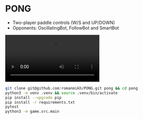 # PONG

- Two-player paddle controls (W/S and UP/DOWN)
- Opponents: OscillatingBot, FollowBot and SmartBot

<!-- ![screen capture](https://i.imgur.com/VQqQeKe.mp4) -->
![screen capture](https://i.imgur.com/TngQwij.mp4)

```sh
git clone git@github.com:romanmikh/PONG.git pong && cd pong
python3 -m venv .venv && source .venv/bin/activate
pip install --upgrade pip
pip install -r requirements.txt
pytest
python3 -m game.src.main
```